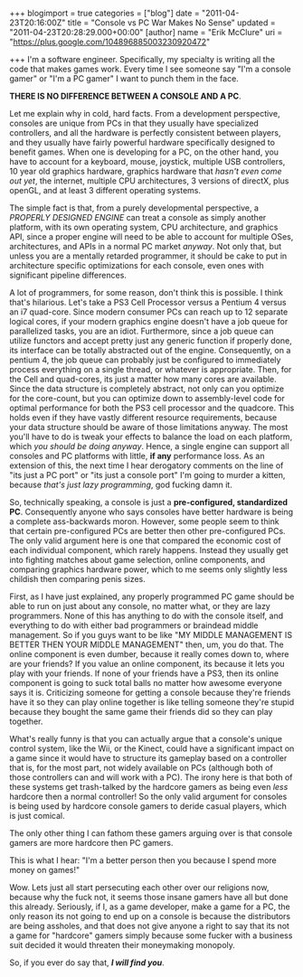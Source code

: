 +++
blogimport = true
categories = ["blog"]
date = "2011-04-23T20:16:00Z"
title = "Console vs PC War Makes No Sense"
updated = "2011-04-23T20:28:29.000+00:00"
[author]
name = "Erik McClure"
uri = "https://plus.google.com/104896885003230920472"

+++
I'm a software engineer. Specifically, my specialty is writing all the code that makes games work. Every time I see someone say "I'm a console gamer" or "I'm a PC gamer" I want to punch them in the face.

**THERE IS NO DIFFERENCE BETWEEN A CONSOLE AND A PC**.

Let me explain why in cold, hard facts. From a development perspective, consoles are unique from PCs in that they usually have specialized controllers, and all the hardware is perfectly consistent between players, and they usually have fairly powerful hardware specifically designed to benefit games. When one is developing for a PC, on the other hand, you have to account for a keyboard, mouse, joystick, multiple USB controllers, 10 year old graphics hardware, graphics hardware that *hasn't even come out yet*, the internet, multiple CPU architectures, 3 versions of directX, plus openGL, and at least 3 different operating systems.

The simple fact is that, from a purely developmental perspective, a *PROPERLY DESIGNED ENGINE* can treat a console as simply another platform, with its own operating system, CPU architecture, and graphics API, since a proper engine will need to be able to account for multiple OSes, architectures, and APIs in a normal PC market *anyway*. Not only that, but unless you are a mentally retarded programmer, it should be cake to put in architecture specific optimizations for each console, even ones with significant pipeline differences.

A lot of programmers, for some reason, don't think this is possible. I think that's hilarious. Let's take a PS3 Cell Processor versus a Pentium 4 versus an i7 quad-core. Since modern consumer PCs can reach up to 12 separate logical cores, if your modern graphics engine doesn't have a job queue for parallelized tasks, you are an idiot. Furthermore, since a job queue can utilize functors and accept pretty just any generic function if properly done, its interface can be totally abstracted out of the engine. Consequently, on a pentium 4, the job queue can probably just be configured to immediately process everything on a single thread, or whatever is appropriate. Then, for the Cell and quad-cores, its just a matter how many cores are available. Since the data structure is completely abstract, not only can you optimize for the core-count, but you can optimize down to assembly-level code for optimal performance for both the PS3 cell processor and the quadcore. This holds even if they have vastly different resource requirements, because your data structure should be aware of those limitations anyway. The most you'll have to do is tweak your effects to balance the load on each platform, which *you should be doing anyway*. Hence, a single engine can support all consoles and PC platforms with little, **if any** performance loss. As an extension of this, the next time I hear derogatory comments on the line of "its just a PC port" or "its just a console port" I'm going to murder a kitten, because *that's just lazy programming*, god fucking damn it.

So, technically speaking, a console is just a **pre-configured, standardized PC**. Consequently anyone who says consoles have better hardware is being a complete ass-backwards moron. However, some people seem to think that certain pre-configured PCs are better then other pre-configured PCs. The only valid argument here is one that compared the economic cost of each individual component, which rarely happens. Instead they usually get into fighting matches about game selection, online components, and comparing graphics hardware power, which to me seems only slightly less childish then comparing penis sizes.

First, as I have just explained, any properly programmed PC game should be able to run on just about any console, no matter what, or they are lazy programmers. None of this has anything to do with the console itself, and everything to do with either bad programmers or braindead middle management. So if you guys want to be like "MY MIDDLE MANAGEMENT IS BETTER THEN YOUR MIDDLE MANAGEMENT" then, um, you do that. The online component is even dumber, because it really comes down to, where are your friends? If you value an online component, its because it lets you play with your friends. If none of your friends have a PS3, then its online component is going to suck total balls no matter how awesome everyone says it is. Criticizing someone for getting a console because they're friends have it so they can play online together is like telling someone they're stupid because they bought the same game their friends did so they can play together.

What's really funny is that you can actually argue that a console's unique control system, like the Wii, or the Kinect, could have a significant impact on a game since it would have to structure its gameplay based on a controller that is, for the most part, not widely available on PCs (although both of those controllers can and will work with a PC). The irony here is that both of these systems get trash-talked by the hardcore gamers as being even *less* hardcore then a normal controller! So the only valid argument for consoles is being used by hardcore console gamers to deride casual players, which is just comical.

The only other thing I can fathom these gamers arguing over is that console gamers are more hardcore then PC gamers.

This is what I hear: "I'm a better person then you because I spend more money on games!"

Wow. Lets just all start persecuting each other over our religions now, because why the fuck not, it seems those insane gamers have all but done this already. Seriously, if I, as a game developer, make a game for a PC, the only reason its not going to end up on a console is because the distributors are being assholes, and that does not give anyone a right to say that its not a game for "hardcore" gamers simply because some fucker with a business suit decided it would threaten their moneymaking monopoly.

So, if you ever do say that, ***I will find you***.
